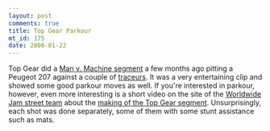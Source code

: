 ```yaml
--- 
layout: post
comments: true
title: Top Gear Parkour
mt_id: 175
date: 2008-01-22
---
```

Top Gear did a [Man v. Machine segment](http://youtube.com/watch?v=MCyrDZmCijk) a few months ago pitting a Peugeot 207 against a couple of [traceurs](http://en.wikipedia.org/wiki/Parkour).  It was a very entertaining clip and showed some good parkour moves as well.  If you're interested in parkour, however, even more interesting is a short video on the site of the [Worldwide Jam street team](http://www.worldwidejam.tv/streetteam.1.parkour.html) about the [making of the Top Gear segment](http://www.worldwidejam.tv/topgear.parkour.jam.html).  Unsurprisingly, each shot was done separately, some of them with some stunt assistance such as mats.
